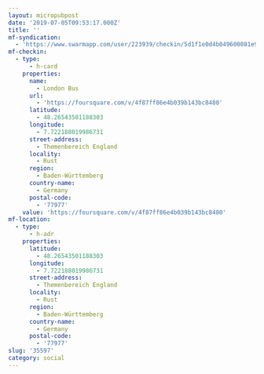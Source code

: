 ```yaml
---
layout: micropubpost
date: '2019-07-05T09:53:17.000Z'
title: ''
mf-syndication:
  - 'https://www.swarmapp.com/user/223939/checkin/5d1f1e0d4b049600081e975d'
mf-checkin:
  - type:
      - h-card
    properties:
      name:
        - London Bus
      url:
        - 'https://foursquare.com/v/4f87ff86e4b039b143bc8480'
      latitude:
        - 48.26543501188303
      longitude:
        - 7.722188019986731
      street-address:
        - Themenbereich England
      locality:
        - Rust
      region:
        - Baden-Württemberg
      country-name:
        - Germany
      postal-code:
        - '77977'
    value: 'https://foursquare.com/v/4f87ff86e4b039b143bc8480'
mf-location:
  - type:
      - h-adr
    properties:
      latitude:
        - 48.26543501188303
      longitude:
        - 7.722188019986731
      street-address:
        - Themenbereich England
      locality:
        - Rust
      region:
        - Baden-Württemberg
      country-name:
        - Germany
      postal-code:
        - '77977'
slug: '35597'
category: social
---
```


